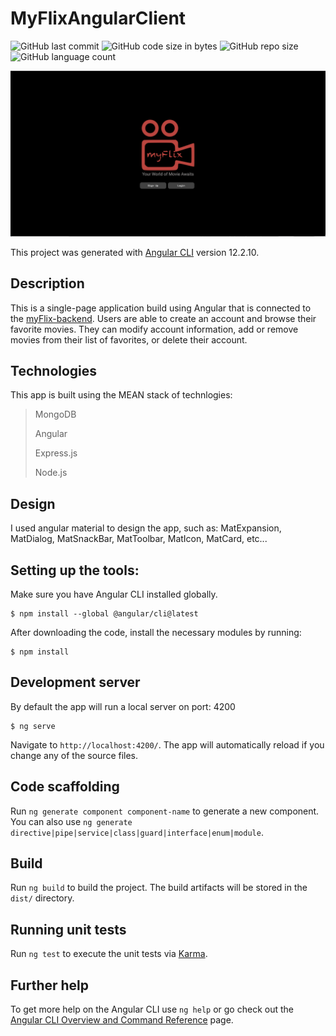 # MyFlixAngularClient

<img alt="GitHub last commit" src="https://img.shields.io/github/last-commit/paulinemarg/myFlix-Angular-client"> <img alt="GitHub code size in bytes" src="https://img.shields.io/github/languages/code-size/paulinemarg/myFlix-Angular-client?color=green"> <img alt="GitHub repo size" src="https://img.shields.io/github/repo-size/paulinemarg/myFlix-Angular-client?color=yellow"> <img alt="GitHub language count" src="https://img.shields.io/github/languages/count/paulinemarg/myFlix-Angular-client?style=plastic">

![myflix-angular](/myflix-angular.png)

This project was generated with [Angular CLI](https://github.com/angular/angular-cli) version 12.2.10.

## Description

This is a single-page application build using Angular that is connected to the [myFlix-backend](https://github.com/paulinemarg/myFlix-backend). Users are able to create an account and browse their favorite movies. They can modify account information, add or remove movies from their list of favorites, or delete their account.

## Technologies

This app is built using the MEAN stack of technlogies: 
> MongoDB
> 
> Angular 
> 
> Express.js
> 
> Node.js

## Design

I used angular material to design the app, such as: MatExpansion, MatDialog, MatSnackBar, MatToolbar, MatIcon, MatCard, etc...

## Setting up the tools:

Make sure you have Angular CLI installed globally. 

```
$ npm install --global @angular/cli@latest
```

After downloading the code, install the necessary modules by running:

```
$ npm install
```

## Development server

By default the app will run a local server on port: 4200

```
$ ng serve
```

Navigate to `http://localhost:4200/`. The app will automatically reload if you change any of the source files.

## Code scaffolding

Run `ng generate component component-name` to generate a new component. You can also use `ng generate directive|pipe|service|class|guard|interface|enum|module`.

## Build

Run `ng build` to build the project. The build artifacts will be stored in the `dist/` directory.

## Running unit tests

Run `ng test` to execute the unit tests via [Karma](https://karma-runner.github.io).


## Further help

To get more help on the Angular CLI use `ng help` or go check out the [Angular CLI Overview and Command Reference](https://angular.io/cli) page.

